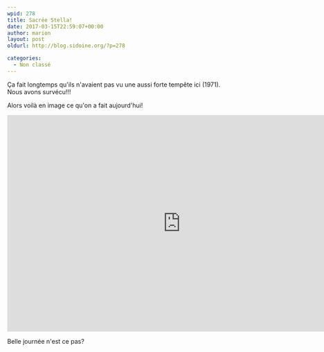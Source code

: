 ```yaml
---
wpid: 278
title: Sacrée Stella!
date: 2017-03-15T22:59:07+00:00
author: marion
layout: post
oldurl: http://blog.sidoine.org/?p=278

categories:
  - Non classé
---
```

Ça fait longtemps qu'ils n'avaient pas vu une aussi forte tempête ici (1971). Nous avons survécu!!!

Alors voilà en image ce qu'on a fait aujourd'hui!

<iframe width="800" height="500" src="https://www.youtube.com/embed/nyg1NRmmzTU" frameborder="0" allow="accelerometer; autoplay; encrypted-media; gyroscope; picture-in-picture" allowfullscreen></iframe>

Belle journée n'est ce pas?